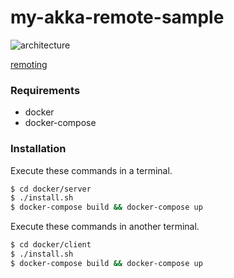 # my-akka-remote-sample

![architecture](https://cacoo.com/diagrams/2YzgEaNKX3VP1imA-C73D6.png)

[remoting](http://doc.akka.io/docs/akka/snapshot/scala/remoting.html)

### Requirements

* docker
* docker-compose

### Installation 

Execute these commands in a terminal.
```sh
$ cd docker/server
$ ./install.sh
$ docker-compose build && docker-compose up
```

Execute these commands in another terminal.
```sh
$ cd docker/client
$ ./install.sh
$ docker-compose build && docker-compose up
```
